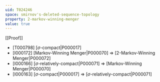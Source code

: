 ```yaml
---
uid: T024246
space: smirnov's-deleted-sequence-topology
property: 2-markov-winning-menger
value: true
---
```

[[Proof]]

* [T000798] [$\sigma$-compact|P000017]
* [I000172] [Markov-Winning Menger|P000070] => [2-Markov-Winning Menger|P000072]
* [I000166] [$\sigma$-relatively-compact|P000071] => [Markov-Winning Menger|P000070]
* [I000163] [$\sigma$-compact|P000017] => [$\sigma$-relatively-compact|P000071]

